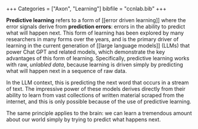 +++
Categories = ["Axon", "Learning"]
bibfile = "ccnlab.bib"
+++

**Predictive learning** refers to a form of [[error driven learning]] where the error signals derive from **prediction errors**: errors in the ability to predict what will happen next. This form of learning has been explored by many researchers in many forms over the years, and is the primary driver of learning in the current generation of [[large language models]] (LLMs) that power Chat GPT and related models, which demonstrate the key advantages of this form of learning. Specifically, predictive learning works with raw, _unlabled data_, because learning is driven simply by predicting what will happen next in a sequence of raw data.

In the LLM context, this is predicting the next word that occurs in a stream of text. The impressive power of these models derives directly from their ability to learn from vast collections of written material scraped from the internet, and this is only possible because of the use of predictive learning.

The same principle applies to the brain: we can learn a tremendous amount about our world simply by trying to predict what happens next.

